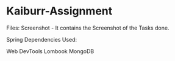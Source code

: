 # Kaiburr-Assignment

Files:
Screenshot - It contains the Screenshot of the Tasks done.






Spring Dependencies Used:

Web
DevTools
Lombook
MongoDB
